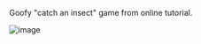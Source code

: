 Goofy "catch an insect" game from online tutorial.

![image](https://user-images.githubusercontent.com/31168329/119563263-52a06a00-bd75-11eb-9eb8-d0bf90ad5327.png)